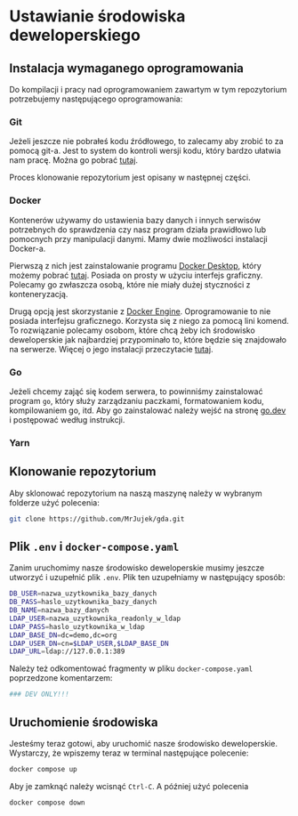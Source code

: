 # Ustawianie środowiska deweloperskiego

## Instalacja wymaganego oprogramowania

Do kompilacji i pracy nad oprogramowaniem zawartym w tym repozytorium
potrzebujemy następującego oprogramowania:

### Git

Jeżeli jeszcze nie pobrałeś kodu źródłowego, to zalecamy aby zrobić to za
pomocą git-a. Jest to system do kontroli wersji kodu, który bardzo ułatwia nam
pracę. Można go pobrać [tutaj](https://git-scm.com/downloads).

Proces klonowanie repozytorium jest opisany w następnej części.

### Docker

Kontenerów używamy do ustawienia bazy danych i innych serwisów potrzebnych do
sprawdzenia czy nasz program działa prawidłowo lub pomocnych przy manipulacji
danymi. Mamy dwie możliwości instalacji Docker-a.

Pierwszą z nich jest zainstalowanie programu
[Docker Desktop](https://docs.docker.com/desktop/), który możemy pobrać
[tutaj](https://www.docker.com/get-started/). Posiada on prosty w użyciu
interfejs graficzny. Polecamy go zwłaszcza osobą, które nie miały dużej
styczności z konteneryzacją.

Drugą opcją jest skorzystanie z
[Docker Engine](https://docs.docker.com/engine/). Oprogramowanie to nie posiada
interfejsu graficznego. Korzysta się z niego za pomocą lini komend. To
rozwiązanie polecamy osobom, które chcą żeby ich środowisko deweloperskie jak
najbardziej przypominało to, które będzie się znajdowało na serwerze. Więcej
o jego instalacji przeczytacie [tutaj](https://docs.docker.com/engine/install/).

### Go

Jeżeli chcemy zająć się kodem serwera, to powinniśmy zainstalować program `go`,
który służy zarządzaniu paczkami, formatowaniem kodu, kompilowaniem go, itd.
Aby go zainstalować należy wejść na stronę [go.dev](https://go.dev/doc/install)
i postępować według instrukcji.


### Yarn

<!-- TODO -->

## Klonowanie repozytorium

Aby sklonować repozytorium na naszą maszynę należy w wybranym folderze użyć
polecenia:

```sh
git clone https://github.com/MrJujek/gda.git
```

## Plik `.env` i `docker-compose.yaml`

Zanim uruchomimy nasze środowisko deweloperskie musimy jeszcze utworzyć
i uzupełnić plik `.env`. Plik ten uzupełniamy w następujący sposób:

```sh
DB_USER=nazwa_uzytkownika_bazy_danych
DB_PASS=haslo_uzytkownika_bazy_danych
DB_NAME=nazwa_bazy_danych
LDAP_USER=nazwa_uzytkownika_readonly_w_ldap
LDAP_PASS=haslo_uzytkownika_w_ldap
LDAP_BASE_DN=dc=demo,dc=org
LDAP_USER_DN=cn=$LDAP_USER,$LDAP_BASE_DN
LDAP_URL=ldap://127.0.0.1:389
```

Należy też odkomentować fragmenty w pliku `docker-compose.yaml` poprzedzone
komentarzem:
```yaml
### DEV ONLY!!!
```

## Uruchomienie środowiska

Jesteśmy teraz gotowi, aby uruchomić nasze środowisko deweloperskie. Wystarczy,
że wpiszemy teraz w terminal następujące polecenie:

```sh
docker compose up
```

Aby je zamknąć należy wcisnąć `Ctrl-C`. A później użyć polecenia

```sh
docker compose down
```

